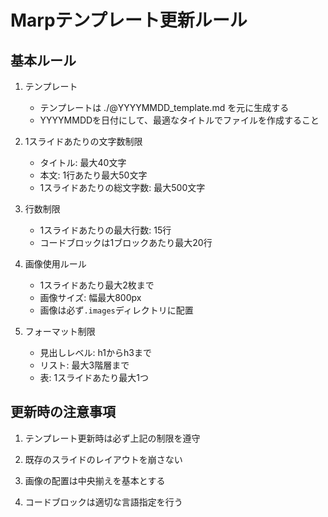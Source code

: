 # Marpテンプレート更新ルール

## 基本ルール

1. テンプレート
   - テンプレートは ./@YYYYMMDD_template.md を元に生成する
   - YYYYMMDDを日付にして、最適なタイトルでファイルを作成すること

2. 1スライドあたりの文字数制限
   - タイトル: 最大40文字
   - 本文: 1行あたり最大50文字
   - 1スライドあたりの総文字数: 最大500文字

3. 行数制限
   - 1スライドあたりの最大行数: 15行
   - コードブロックは1ブロックあたり最大20行

4. 画像使用ルール
   - 1スライドあたり最大2枚まで
   - 画像サイズ: 幅最大800px
   - 画像は必ず`.images`ディレクトリに配置

5. フォーマット制限
   - 見出しレベル: h1からh3まで
   - リスト: 最大3階層まで
   - 表: 1スライドあたり最大1つ

## 更新時の注意事項

1. テンプレート更新時は必ず上記の制限を遵守
2. 既存のスライドのレイアウトを崩さない
3. 画像の配置は中央揃えを基本とする

4. コードブロックは適切な言語指定を行う